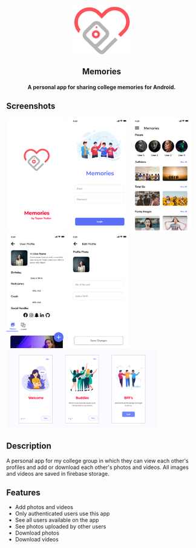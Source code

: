 <p align="center"><img src="Memories/../Screenshots/logo.png" width="150"></p> 
<h2 align="center"><b>Memories</b></h2>
<h4 align="center">A personal app for sharing college memories for Android.</h4>

## Screenshots

[<img src="Memories/../Screenshots/Splash.png" width=160>]()
<img src="Memories/../Screenshots/Login.png" width=160>
<img src="Memories/../Screenshots/Home Page.png" width=160>
<img src="Memories/../Screenshots/Profile Page.png" width=160>
<img src="Memories/../Screenshots/Edit Profile.png" width=160>
<img src="Memories/../Screenshots/OnBoard1.png" width=400 height = 210>

## Description

A personal app for my college group in which they can view each other's profiles and add or download each other's photos and videos. All images and videos are saved in firebase storage.

## Features

* Add photos and videos
* Only authenticated users use this app
* See all users available on the app
* See photos uploaded by other users
* Download photos
* Download videos
